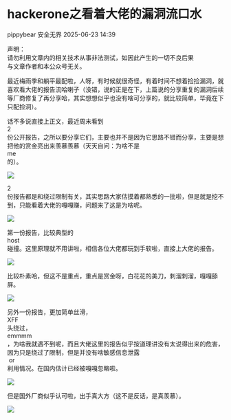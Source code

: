 #  hackerone之看着大佬的漏洞流口水  
pippybear  安全无界   2025-06-23 14:39  
  
声明：  
请勿利用文章内的相关技术从事非法测试，如因此产生的一切不良后果  
与文章作者和本公众号无关。  
  
最近梅雨季和躺平最配啦，人呀，有时候就很奇怪，有着时间不想着捡捡漏洞，就喜欢看大佬的报告流哈喇子（没错，说的正是在下，上篇说的分享重复的漏洞后续等厂商修复了再分享哈，其实想想似乎也没有啥可分享的，就比较简单，毕竟在下只配捡洞）。  
  
话不多说直接上正文，最近周末看到  
2  
份公开报告，之所以要分享它们，主要也并不是因为它思路不错而分享，主要是想把他的赏金亮出来羡慕羡慕（天天自问：为啥不是  
me  
的）。  
  
![](https://mmbiz.qpic.cn/sz_mmbiz_png/ib9b5DLqe7gTWH8ia7WFVU4T4ibfwXcxbVoxN3O2aoaLwfTiaVv4hpbxjDjujJibXMo23Ta6B3B3SvkLic7cym5gc0Fg/640?wx_fmt=png&from=appmsg "")  
  
2  
份报告都是和绕过限制有关，其实思路大家估摸着都熟悉的一批啦，但是就是挖不到，只能看着大佬的嘎嘎赚，问题来了这是为啥呢。  
  
![](https://mmbiz.qpic.cn/sz_mmbiz_png/ib9b5DLqe7gTWH8ia7WFVU4T4ibfwXcxbVovEwAoEEy0Y37oyAYNvKSAt1DGh53xWY5ZAYlazibvacpiaC49JT6Fs3A/640?wx_fmt=png&from=appmsg "")  
  
第一份报告，比较典型的  
host  
碰撞。这里原理就不用讲啦，相信各位大佬都玩到手软啦，直接上大佬的报告。  
  
![](https://mmbiz.qpic.cn/sz_mmbiz_png/ib9b5DLqe7gTWH8ia7WFVU4T4ibfwXcxbVoygiaYnKKCBTW5NhJVNLHkB4zPsibg44avvq24RLaMBNC7BichyrCx1c7Q/640?wx_fmt=png&from=appmsg "")  
  
比较朴素哈，但这不是重点，重点是赏金呀，白花花的美刀，刺溜刺溜，嘎嘎舔屏。  
  
![](https://mmbiz.qpic.cn/sz_mmbiz_png/ib9b5DLqe7gTWH8ia7WFVU4T4ibfwXcxbVoCmgApv7vdR99kibgMx9DhlsvQyXciaCD7Eq2NEdeQ4t3Zhc3GmGy8AvA/640?wx_fmt=png&from=appmsg "")  
  
另外一份报告，更加简单丝滑，  
XFF  
头绕过，  
emmmm  
，为啥我就遇不到呢，而且大佬这里的报告似乎按道理讲没有太说得出来的危害，因为只是绕过了限制，但是并没有啥敏感信息泄露  
 or   
利用情况。在国内估计已经被嘎嘎忽略啦。  
  
![](https://mmbiz.qpic.cn/sz_mmbiz_png/ib9b5DLqe7gTWH8ia7WFVU4T4ibfwXcxbVoFoyEQzFD8TPP8RU7z4Sibq1kbjDm0dhYcwE9KPiavibzZwXumdHFhbia5A/640?wx_fmt=png&from=appmsg "")  
  
但是国外厂商似乎认可啦，出手真大方（这不是反话，是真羡慕）。  
  
![](https://mmbiz.qpic.cn/sz_mmbiz_png/ib9b5DLqe7gTWH8ia7WFVU4T4ibfwXcxbVob8G3kQKG6LtQmqmBaNvQ6fawFu9dkTwm0qgdYQTWCMWWsk7FZE2dog/640?wx_fmt=png&from=appmsg "")  
  
  
